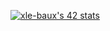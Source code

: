 [![xle-baux's 42 stats](https://badge42.vercel.app/api/v2/cl1m88awo002509l47ysgtq28/stats?cursusId=21&coalitionId=undefined)](https://github.com/JaeSeoKim/badge42)
